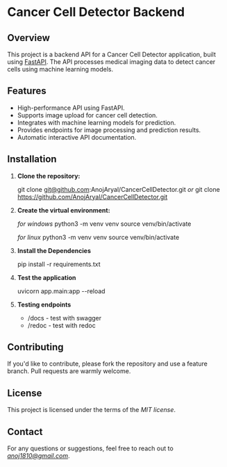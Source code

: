 # Cancer Cell Detector Backend

## Overview

This project is a backend API for a Cancer Cell Detector application, built using [FastAPI](https://fastapi.tiangolo.com/). The API processes medical imaging data to detect cancer cells using machine learning models.

## Features

- High-performance API using FastAPI.
- Supports image upload for cancer cell detection.
- Integrates with machine learning models for prediction.
- Provides endpoints for image processing and prediction results.
- Automatic interactive API documentation.


## Installation

1. **Clone the repository:**

    git clone git@github.com:AnojAryal/CancerCellDetector.git *or*
    git clone https://github.com/AnojAryal/CancerCellDetector.git 
    

2. **Create the virtual environment:**

    *for windows*
    python3 -m venv venv
    source venv/bin/activate

    *for linux*
    python3 -m venv venv
    source venv/bin/activate




3. **Install the Dependencies**

    pip install -r requirements.txt


4. **Test the application**

    uvicorn app.main:app --reload


5. **Testing endpoints**

    *   /docs - test with swagger
    *  /redoc - test with redoc

## Contributing

If you'd like to contribute, please fork the repository and use a feature branch. Pull requests are warmly welcome.


## License
This project is licensed under the terms of the *MIT license*.


## Contact
For any questions or suggestions, feel free to reach out to *anoj1810@gmail.com*.
